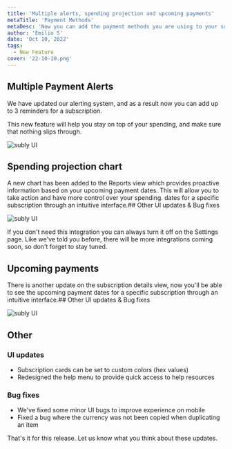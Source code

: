 ```yaml
---
title: 'Multiple alerts, spending projection and upcoming payments'
metaTitle: 'Payment Methods'
metaDesc: 'Now you can add the payment methods you are using to your subscriptions. This will allow you to get more insightful data in your reports and more ways to organize all of your recurring expenses.'
author: 'Emilio S'
date: 'Oct 10, 2022'
tags:
  - New Feature
cover: '22-10-10.png'
---
```


## Multiple Payment Alerts

We have updated our alerting system, and as a result now you can add up to 3 reminders for a subscription.

This new feature will help you stay on top of your spending, and make sure that nothing slips through.

![subly UI](/release-notes/content/22-10-10/01.png)

## Spending projection chart

A new chart has been added to the Reports view which provides proactive information based on your upcoming payment dates. This will allow you to take action and have more control over your spending.
dates for a specific subscription through an intuitive interface.## Other UI updates & Bug fixes

![subly UI](/release-notes/content/22-10-10/03.png)

If you don't need this integration you can always turn it off on the Settings page. Like we've told you before, there will be more integrations coming soon, so don't forget to stay tuned.

## Upcoming payments

There is another update on the subscription details view, now you'll be able to see the upcoming payment dates for a specific subscription through an intuitive interface.## Other UI updates & Bug fixes

![subly UI](/release-notes/content/22-10-10/02.png)

## Other

### UI updates

- Subscription cards can be set to custom colors (hex values)
- Redesigned the help menu to provide quick access to help resources

### Bug fixes

- We've fixed some minor UI bugs to improve experience on mobile
- Fixed a bug where the currency was not been copied when duplicating an item

That's it for this release. Let us know what you think about these updates.
